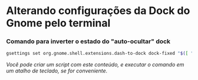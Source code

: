 # Alterando configurações da Dock do Gnome pelo terminal


### Comando para inverter o estado do "auto-ocultar" dock

```sh
gsettings set org.gnome.shell.extensions.dash-to-dock dock-fixed "$([ "$(gsettings get org.gnome.shell.extensions.dash-to-dock dock-fixed)" = "true" ] && echo false || echo true)"
```

*Você pode criar um script com este conteúdo, e executar o comando em um atalho de teclado, se for conveniente.* 
